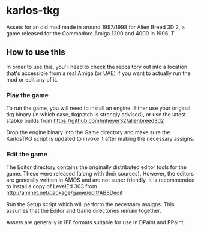 # karlos-tkg
Assets for an old mod made in around 1997/1998 for Alien Breed 3D 2, a game released for the Commodore Amiga 1200 and 4000 in 1996. T

## How to use this
In order to use this, you'll need to check the repository out into a location that's accessible from a real Amiga (or UAE) if you want to actually run the mod or edit any of it.

### Play the game
To run the game, you will need to install an engine. Either use your original tkg binary (in which case, tkgpatch is strongly advised), or use the latest stabke builds from https://github.com/mheyer32/alienbreed3d2

Drop the engine binary into the Game directory and make sure the KarlosTKG script is updated to invoke it after making the necessary assigns.

### Edit the game
The Editor directory contains the originally distributed editor tools for the game. These were released (along with their sources). However, the editors are generally written in AMOS and are not super friendly. It is recommended to install a copy of LevelEd 303 from http://aminet.net/package/game/edit/AB3Dedit

Run the Setup script which will perform the necessary assigns. This assumes that the Editor and Game directories remain together.

Assets are generally in IFF formats suitable for use in DPaint and PPaint. 
